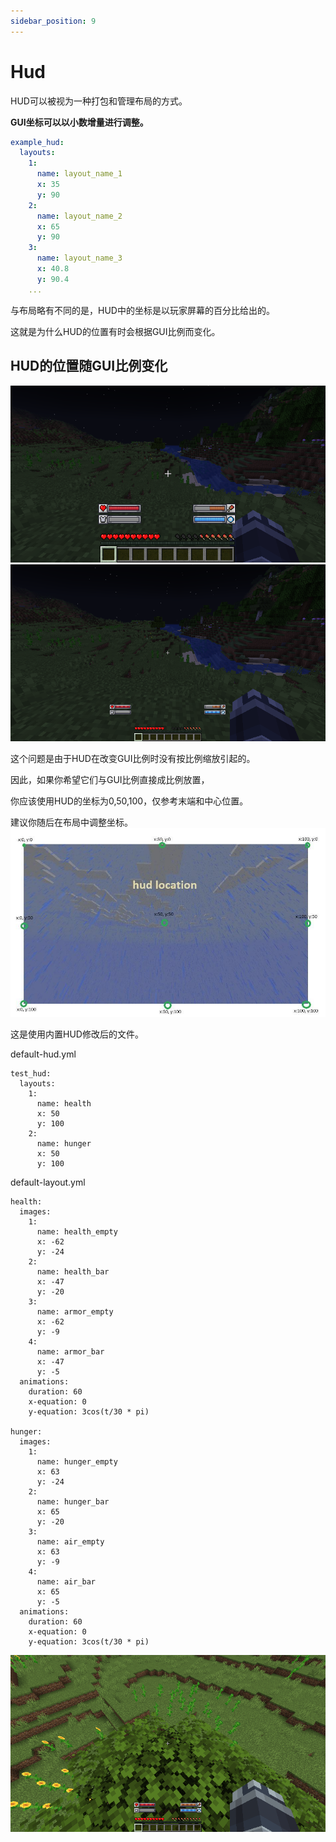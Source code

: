 ```yaml
---
sidebar_position: 9
---
```


# Hud

HUD可以被视为一种打包和管理布局的方式。

**GUI坐标可以以小数增量进行调整。**

```yaml
example_hud:
  layouts:
    1:
      name: layout_name_1
      x: 35
      y: 90
    2:
      name: layout_name_2
      x: 65
      y: 90
    3:
      name: layout_name_3
      x: 40.8
      y: 90.4
    ...
```

与布局略有不同的是，HUD中的坐标是以玩家屏幕的百分比给出的。

这就是为什么HUD的位置有时会根据GUI比例而变化。

## HUD的位置随GUI比例变化

![](_images/hud-1.png)![](_images/hud-2.png)

这个问题是由于HUD在改变GUI比例时没有按比例缩放引起的。

因此，如果你希望它们与GUI比例直接成比例放置，

你应该使用HUD的坐标为0,50,100，仅参考末端和中心位置。

建议你随后在布局中调整坐标。
![](_images/hud-3.jpg)

这是使用内置HUD修改后的文件。

default-hud.yml

```
test_hud:
  layouts:
    1:
      name: health
      x: 50
      y: 100
    2:
      name: hunger
      x: 50
      y: 100
```

default-layout.yml
```
health:
  images:
    1:
      name: health_empty
      x: -62
      y: -24
    2:
      name: health_bar
      x: -47
      y: -20
    3:
      name: armor_empty
      x: -62
      y: -9
    4:
      name: armor_bar
      x: -47
      y: -5
  animations:
    duration: 60
    x-equation: 0
    y-equation: 3cos(t/30 * pi)

hunger:
  images:
    1:
      name: hunger_empty
      x: 63
      y: -24
    2:
      name: hunger_bar
      x: 65
      y: -20
    3:
      name: air_empty
      x: 63
      y: -9
    4:
      name: air_bar
      x: 65
      y: -5
  animations:
    duration: 60
    x-equation: 0
    y-equation: 3cos(t/30 * pi)
```

![](_images/hud-4.png)